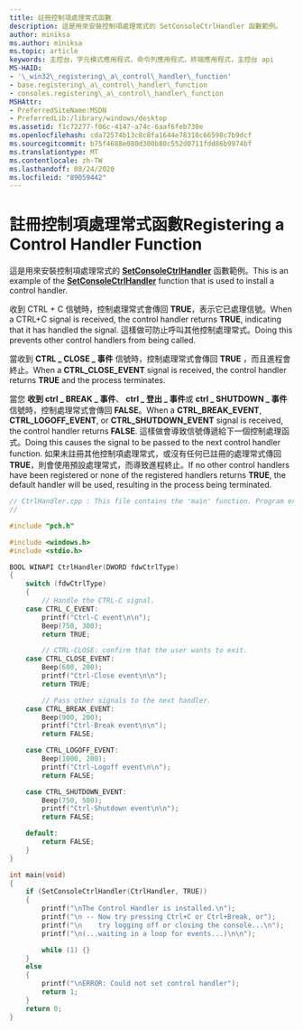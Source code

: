 ```yaml
---
title: 註冊控制項處理常式函數
description: 這是用來安裝控制項處理常式的 SetConsoleCtrlHandler 函數範例。
author: miniksa
ms.author: miniksa
ms.topic: article
keywords: 主控台，字元模式應用程式，命令列應用程式，終端應用程式，主控台 api
MS-HAID:
- '\_win32\_registering\_a\_control\_handler\_function'
- base.registering\_a\_control\_handler\_function
- consoles.registering\_a\_control\_handler\_function
MSHAttr:
- PreferredSiteName:MSDN
- PreferredLib:/library/windows/desktop
ms.assetid: f1c72277-f06c-4147-a74c-6aaf6feb730e
ms.openlocfilehash: cda72574b13c8c8fa1644e78310c66598c7b9dcf
ms.sourcegitcommit: b75f4688e080d300b80c552d0711fdd86b9974bf
ms.translationtype: MT
ms.contentlocale: zh-TW
ms.lasthandoff: 08/24/2020
ms.locfileid: "89059442"
---
```

# <a name="registering-a-control-handler-function"></a><span data-ttu-id="a813e-104">註冊控制項處理常式函數</span><span class="sxs-lookup"><span data-stu-id="a813e-104">Registering a Control Handler Function</span></span>


<span data-ttu-id="a813e-105">這是用來安裝控制項處理常式的 [**SetConsoleCtrlHandler**](setconsolectrlhandler.md) 函數範例。</span><span class="sxs-lookup"><span data-stu-id="a813e-105">This is an example of the [**SetConsoleCtrlHandler**](setconsolectrlhandler.md) function that is used to install a control handler.</span></span>

<span data-ttu-id="a813e-106">收到 CTRL + C 信號時，控制處理常式會傳回 **TRUE**，表示它已處理信號。</span><span class="sxs-lookup"><span data-stu-id="a813e-106">When a CTRL+C signal is received, the control handler returns **TRUE**, indicating that it has handled the signal.</span></span> <span data-ttu-id="a813e-107">這樣做可防止呼叫其他控制處理常式。</span><span class="sxs-lookup"><span data-stu-id="a813e-107">Doing this prevents other control handlers from being called.</span></span>

<span data-ttu-id="a813e-108">當收到 **CTRL \_ CLOSE \_ 事件** 信號時，控制處理常式會傳回 **TRUE** ，而且進程會終止。</span><span class="sxs-lookup"><span data-stu-id="a813e-108">When a **CTRL\_CLOSE\_EVENT** signal is received, the control handler returns **TRUE** and the process terminates.</span></span>

<span data-ttu-id="a813e-109">當您 **收到 ctrl \_ BREAK \_ 事件**、 **ctrl \_ 登出 \_ 事件**或 **ctrl \_ SHUTDOWN \_ 事件** 信號時，控制處理常式會傳回 **FALSE**。</span><span class="sxs-lookup"><span data-stu-id="a813e-109">When a **CTRL\_BREAK\_EVENT**, **CTRL\_LOGOFF\_EVENT**, or **CTRL\_SHUTDOWN\_EVENT** signal is received, the control handler returns **FALSE**.</span></span> <span data-ttu-id="a813e-110">這樣做會導致信號傳遞給下一個控制處理函式。</span><span class="sxs-lookup"><span data-stu-id="a813e-110">Doing this causes the signal to be passed to the next control handler function.</span></span> <span data-ttu-id="a813e-111">如果未註冊其他控制項處理常式，或沒有任何已註冊的處理常式傳回 **TRUE**，則會使用預設處理常式，而導致進程終止。</span><span class="sxs-lookup"><span data-stu-id="a813e-111">If no other control handlers have been registered or none of the registered handlers returns **TRUE**, the default handler will be used, resulting in the process being terminated.</span></span>

```C
// CtrlHandler.cpp : This file contains the 'main' function. Program execution begins and ends there.
//

#include "pch.h"

#include <windows.h> 
#include <stdio.h> 

BOOL WINAPI CtrlHandler(DWORD fdwCtrlType)
{
    switch (fdwCtrlType)
    {
        // Handle the CTRL-C signal. 
    case CTRL_C_EVENT:
        printf("Ctrl-C event\n\n");
        Beep(750, 300);
        return TRUE;

        // CTRL-CLOSE: confirm that the user wants to exit. 
    case CTRL_CLOSE_EVENT:
        Beep(600, 200);
        printf("Ctrl-Close event\n\n");
        return TRUE;

        // Pass other signals to the next handler. 
    case CTRL_BREAK_EVENT:
        Beep(900, 200);
        printf("Ctrl-Break event\n\n");
        return FALSE;

    case CTRL_LOGOFF_EVENT:
        Beep(1000, 200);
        printf("Ctrl-Logoff event\n\n");
        return FALSE;

    case CTRL_SHUTDOWN_EVENT:
        Beep(750, 500);
        printf("Ctrl-Shutdown event\n\n");
        return FALSE;

    default:
        return FALSE;
    }
}

int main(void)
{
    if (SetConsoleCtrlHandler(CtrlHandler, TRUE))
    {
        printf("\nThe Control Handler is installed.\n");
        printf("\n -- Now try pressing Ctrl+C or Ctrl+Break, or");
        printf("\n    try logging off or closing the console...\n");
        printf("\n(...waiting in a loop for events...)\n\n");

        while (1) {}
    }
    else
    {
        printf("\nERROR: Could not set control handler");
        return 1;
    }
    return 0;
}
```

 

 




